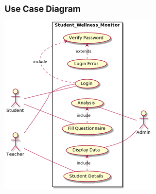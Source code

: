 # Use Case Diagram
![alt text](https://github.com/vaibhav1620/Software_Testing-18103047-/blob/36719fcc3ca9c3292f08451a6580db976f58195d/Lab_Assignment_1/usecase_diagram.png)
